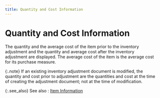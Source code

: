 ```yaml
---
title: Quantity and Cost Information
---
```


# Quantity and Cost Information


The quantity and the average cost of the item prior to the inventory  adjustment and the quantity and average cost after the inventory adjustment  are displayed. The average cost of the item is the average cost for its  purchase measure.


{:.note}
If an existing inventory adjustment document is modified,  the quantity and cost prior to adjustment are the quantities and cost  at the time of creating the adjustment document; not at the time of modification.


{:.see_also}
See also
: [Item  Information]({{site.wm_baseurl}}/misc/item_information_inv_adj_details.html)
